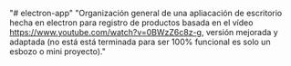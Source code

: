 "# electron-app" 
"Organización general de una apliacación de escritorio hecha en electron para registro de productos basada en el vídeo https://www.youtube.com/watch?v=0BWzZ6c8z-g, versión mejorada y adaptada (no está está terminada para ser 100% funcional es solo un esbozo o mini proyecto)."

